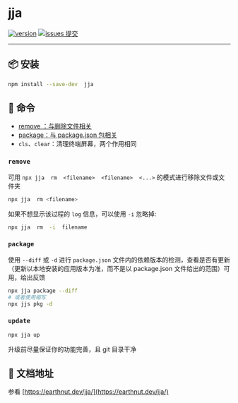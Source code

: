 # jja

[![version](<https://img.shields.io/npm/v/jja.svg?logo=npm&logoColor=rgb(0,0,0)&label=版本号&labelColor=rgb(73,73,228)&color=rgb(0,0,0)>)](https://www.npmjs.com/package/jja) [![issues 提交](<https://img.shields.io/badge/issues-提交-rgb(255,0,63)?logo=github>)](https://github.com/earthnutDev/jja/issues)

---

## 📦 安装

```sh
npm install --save-dev  jja
```

## 📖 命令

- [remove ：与删除文件相关](#remove)
- [package：与 package.json 包相关](#package)
- `cls`、`clear`：清理终端屏幕，两个作用相同

### `remove`

可用 `npx jja  rm  <filename>  <filename>  <...>` 的模式进行移除文件或文件夹

```bash
npx jja  rm <filename>
```

如果不想显示该过程的 `log` 信息，可以使用 `-i` 忽略掉:

```bash
npx jja  rm  -i  filename
```

### `package`

使用 `--diff` 或 `-d` 进行 `package.json` 文件内的依赖版本的检测，查看是否有更新（更新以本地安装的应用版本为准，而不是以 package.json 文件给出的范围）可用，给出反馈

```bash
npx jja package --diff
# 或者使用缩写
npx jjs pkg -d
```

### `update`

```bash
npx jja up
```

升级前尽量保证你的功能完善，且 git 目录干净

## 📄 文档地址

参看 [https://earthnut.dev/jja/](https://earthnut.dev/jja/)
